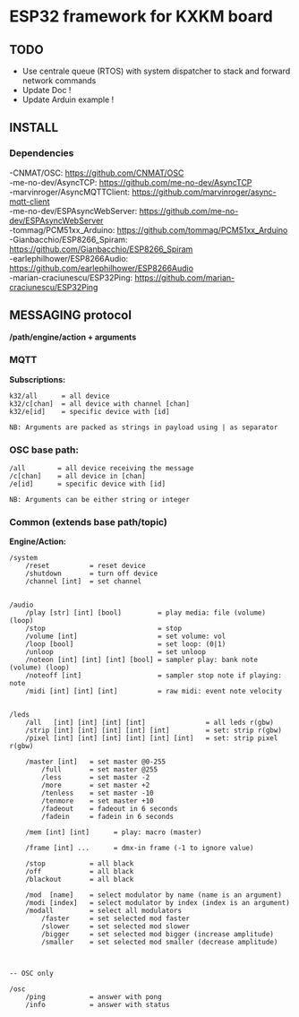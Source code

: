 # ESP32 framework for KXKM board

## TODO
- Use centrale queue (RTOS) with system dispatcher to stack and forward network commands
- Update Doc !
- Update Arduin example !

## INSTALL

### Dependencies
-CNMAT/OSC:                      https://github.com/CNMAT/OSC  
-me-no-dev/AsyncTCP:             https://github.com/me-no-dev/AsyncTCP  
-marvinroger/AsyncMQTTClient:    https://github.com/marvinroger/async-mqtt-client  
-me-no-dev/ESPAsyncWebServer:    https://github.com/me-no-dev/ESPAsyncWebServer  
-tommag/PCM51xx_Arduino:         https://github.com/tommag/PCM51xx_Arduino  
-Gianbacchio/ESP8266_Spiram:     https://github.com/Gianbacchio/ESP8266_Spiram  
-earlephilhower/ESP8266Audio:    https://github.com/earlephilhower/ESP8266Audio  
-marian-craciunescu/ESP32Ping:   https://github.com/marian-craciunescu/ESP32Ping


## MESSAGING protocol

**/path/engine/action + arguments**

### MQTT

**Subscriptions:**
    
    k32/all      = all device
    k32/c[chan]  = all device with channel [chan]
    k32/e[id]    = specific device with [id]

    NB: Arguments are packed as strings in payload using | as separator


### OSC base path:
    
    /all        = all device receiving the message
    /c[chan]    = all device in [chan]
    /e[id]      = specific device with [id]

    NB: Arguments can be either string or integer


### Common (extends base path/topic)

**Engine/Action:**
    
    /system
        /reset          = reset device
        /shutdown       = turn off device
        /channel [int]  = set channel


    /audio
        /play [str] [int] [bool]         = play media: file (volume) (loop)
        /stop                            = stop
        /volume [int]                    = set volume: vol
        /loop [bool]                     = set loop: (0|1)
        /unloop                          = set unloop
        /noteon [int] [int] [int] [bool] = sampler play: bank note (volume) (loop)
        /noteoff [int]                   = sampler stop note if playing: note
        /midi [int] [int] [int]          = raw midi: event note velocity


    /leds
        /all   [int] [int] [int] [int]               = all leds r(gbw)          
        /strip [int] [int] [int] [int] [int]         = set: strip r(gbw)        
        /pixel [int] [int] [int] [int] [int] [int]   = set: strip pixel r(gbw)  

        /master [int]   = set master @0-255
            /full       = set master @255
            /less       = set master -2
            /more       = set master +2
            /tenless    = set master -10
            /tenmore    = set master +10
            /fadeout    = fadeout in 6 seconds
            /fadein     = fadein in 6 seconds

        /mem [int] [int]      = play: macro (master)

        /frame [int] ...      = dmx-in frame (-1 to ignore value)

        /stop           = all black
        /off            = all black
        /blackout       = all black

        /mod  [name]    = select modulator by name (name is an argument)
        /modi [index]   = select modulator by index (index is an argument)
        /modall         = select all modulators
            /faster     = set selected mod faster
            /slower     = set selected mod slower
            /bigger     = set selected mod bigger (increase amplitude)
            /smaller    = set selected mod smaller (decrease amplitude)

        

    -- OSC only

    /osc
        /ping           = answer with pong       
        /info           = answer with status 

